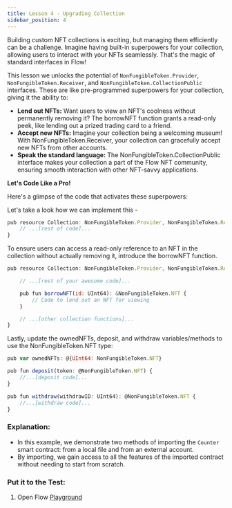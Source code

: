```yaml
---
title: Lesson 4 - Upgrading Collection
sidebar_position: 4
---
```


Building custom NFT collections is exciting, but managing them efficiently can be a challenge. Imagine having built-in superpowers for your collection, allowing users to interact with your NFTs seamlessly. That's the magic of standard interfaces in Flow!

This lesson we unlocks the potential of `NonFungibleToken.Provider`, `NonFungibleToken.Receiver`, and `NonFungibleToken.CollectionPublic`
interfaces. These are like pre-programmed superpowers for your collection, giving it the ability to:

- **Lend out NFTs:** Want users to view an NFT's coolness without permanently removing it? The borrowNFT function grants a read-only peek, like lending out a prized trading card to a friend.
- **Accept new NFTs:** Imagine your collection being a welcoming museum! With NonFungibleToken.Receiver, your collection can gracefully accept new NFTs from other accounts.
- **Speak the standard language:** The NonFungibleToken.CollectionPublic interface makes your collection a part of the Flow NFT community, ensuring smooth interaction with other NFT-savvy applications.

**Let's Code Like a Pro!**

Here's a glimpse of the code that activates these superpowers:

Let's take a look how we can implement this -

```jsx
pub resource Collection: NonFungibleToken.Provider, NonFungibleToken.Receiver, NonFungibleToken.CollectionPublic {
    // ...[rest of code]...
}
```

To ensure users can access a read-only reference to an NFT in the collection without actually removing it, introduce the borrowNFT function.

```jsx
pub resource Collection: NonFungibleToken.Provider, NonFungibleToken.Receiver, NonFungibleToken.CollectionPublic {

    // ...[rest of your awesome code]...

    pub fun borrowNFT(id: UInt64): &NonFungibleToken.NFT {
        // Code to lend out an NFT for viewing
    }

    // ...[other collection functions]...
}

```

Lastly, update the ownedNFTs, deposit, and withdraw variables/methods to use the NonFungibleToken.NFT type:

```jsx
pub var ownedNFTs: @{UInt64: NonFungibleToken.NFT}

pub fun deposit(token: @NonFungibleToken.NFT) {
    //...[deposit code]...
}

pub fun withdraw(withdrawID: UInt64): @NonFungibleToken.NFT {
    //...[withdraw code]...
}

```

### **Explanation:**

- In this example, we demonstrate two methods of importing the `Counter` smart contract: from a local file and from an external account.
- By importing, we gain access to all the features of the imported contract without needing to start from scratch.

### **Put it to the Test:**

1. Open Flow [Playground](https://play.flow.com/)
